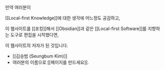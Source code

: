 만약 여러분이 

[[Local-first Knowledge]]에 대한 생각에 어느정도 공감하고,

이 웹사이트를 [[포킹]]해서 
[[Obsidian]]과 같은 [[Local-first Software]]를 지향하는 도구로 
편집을 시작했다면,

이 웹사이트의 저자가 된 것입니다.

- [[김승범 (Seungbum Kim)]]
- 여러분의 이름으로 [[페이지를 만드세요]].